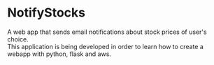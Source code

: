 # NotifyStocks
A web app that sends email notifications about stock prices of user's choice. <br>
This application is being developed in order to learn how to create a webapp with python, flask and aws. 
